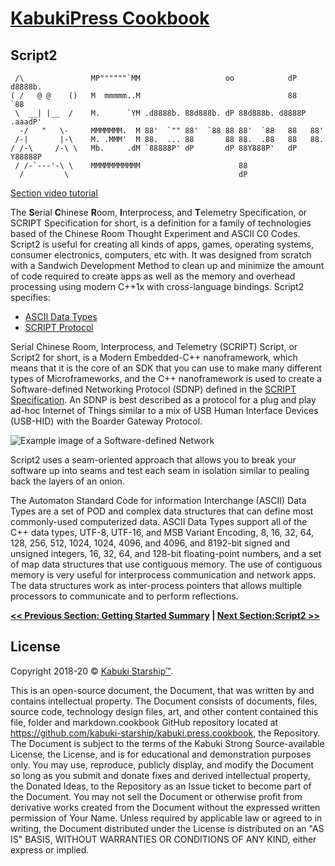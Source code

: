 # [KabukiPress Cookbook](../)

## Script2

```AsciiArt
 /\               MP""""""`MM                   oo            dP   d8888b.
( /   @ @    ()   M  mmmmm..M                                 88       `88
 \  __| |__  /    M.      `YM .d8888b. 88d888b. dP 88d888b. d8888P .aaadP'
  -/   "   \-     MMMMMMM.  M 88'  `"" 88'  `88 88 88'  `88   88   88'
 /-|       |-\    M. .MMM'  M 88.  ... 88       88 88.  .88   88   88.
/ /-\     /-\ \   Mb.     .dM `88888P' dP       dP 88Y888P'   dP   Y88888P
 / /-`---'-\ \    MMMMMMMMMMM                      88
  /         \                                      dP
```

[Section video tutorial](https://www.youtube.com/channel/UCS2vQG4gUE3vXWV_K9XScQw)

The **S**erial **C**hinese **R**oom, **I**nterprocess, and **T**elemetry Specification, or SCRIPT Specification for short, is a definition for a family of technologies based of the Chinese Room Thought Experiment and ASCII C0 Codes. Script2 is useful for creating all kinds of apps, games, operating systems, consumer electronics, computers, etc with. It was designed from scratch with a Sandwich Development Method to clean up and minimize the amount of code required to create apps as well as the memory and overhead processing using modern C++1x with cross-language bindings. Script2 specifies:

* [ASCII Data Types](https://github.com/kabuki-starship/script2/tree/master/spec/data)
* [SCRIPT Protocol](https://github.com/kabuki-starship/script2/tree/master/spec/crabs/)

Serial Chinese Room, Interprocess, and Telemetry (SCRIPT) Script, or Script2 for short, is a Modern Embedded-C++ nanoframework, which means that it is the core of an SDK that you can use to make many different types of Microframeworks, and the C++ nanoframework is used to create a Software-defined Networking Protocol (SDNP) defined in the [SCRIPT Specification](https://github.com/kabuki-starship/script2/blob/master/spec). An SDNP is best described as a protocol for a plug and play ad-hoc Internet of Things similar to a mix of USB Human Interface Devices (USB-HID) with the Boarder Gateway Protocol.

 ![Example image of a Software-defined Network](#50.sdnp_example_1.png)

Script2 uses a seam-oriented approach that allows you to break your software up into seams and test each seam in isolation similar to pealing back the layers of an onion.

The Automaton Standard Code for information Interchange (ASCII) Data Types are a set of POD and complex data structures that can define most commonly-used computerized data. ASCII Data Types support all of the C++ data types, UTF-8, UTF-16, and MSB Variant Encoding, 8, 16, 32, 64, 128, 256, 512, 1024, 1024, 4096, and 4096, and 8192-bit signed and unsigned integers, 16, 32, 64, and 128-bit floating-point numbers, and a set of map data structures that use contiguous memory. The use of contiguous memory is very useful for interprocess communication and network apps. The data structures work as inter-process pointers that allows multiple processors to communicate and to perform reflections.


**[<< Previous Section: Getting Started Summary](./summary) | [Next Section:Script2 >>](../Script2/)**

## License

Copyright 2018-20 © [Kabuki Starship™](https://kabukistarship.com).

This is an open-source document, the Document, that was written by and contains intellectual property. The Document consists of documents, files, source code, technology design files, art, and other content contained this file, folder and markdown.cookbook GitHub repository located at <https://github.com/kabuki-starship/kabuki.press.cookbook>, the Repository. The Document is subject to the terms of the Kabuki Strong Source-available License, the License, and is for educational and demonstration purposes only. You may use, reproduce, publicly display, and modify the Document so long as you submit and donate fixes and derived intellectual property, the Donated Ideas, to the Repository as an Issue ticket to become part of the Document. You may not sell the Document or otherwise profit from derivative works created from the Document without the expressed written permission of Your Name. Unless required by applicable law or agreed to in writing, the Document distributed under the License is distributed on an "AS IS" BASIS, WITHOUT WARRANTIES OR CONDITIONS OF ANY KIND, either express or implied.
